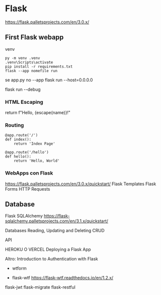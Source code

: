 # Flask
https://flask.palletsprojects.com/en/3.0.x/  

## First Flask webapp
venv
```
py -m venv .venv
.venv\Scripts\activate
pip install -r requirements.txt
flask --app nomefile run
``` 
se app.py no --app
flask run --host=0.0.0.0

flask run --debug

### HTML Escaping
return f"Hello, {escape(name)}!"

### Routing
```
@app.route('/')
def index():
    return 'Index Page'

@app.route('/hello')
def hello():
    return 'Hello, World'

```
### WebApps con Flask
https://flask.palletsprojects.com/en/3.0.x/quickstart/
Flask Templates
Flask Forms
HTTP Requests

## Database
Flask SQLAlchemy
https://flask-sqlalchemy.palletsprojects.com/en/3.1.x/quickstart/

Databases Reading, Updating and Deleting CRUD

API



HEROKU O VERCEL Deploying a Flask App

Altro:
Introduction to Authentication with Flask

- wtform

- flask-wtf
https://flask-wtf.readthedocs.io/en/1.2.x/

flask-jwt
flask-migrate
flask-restful



